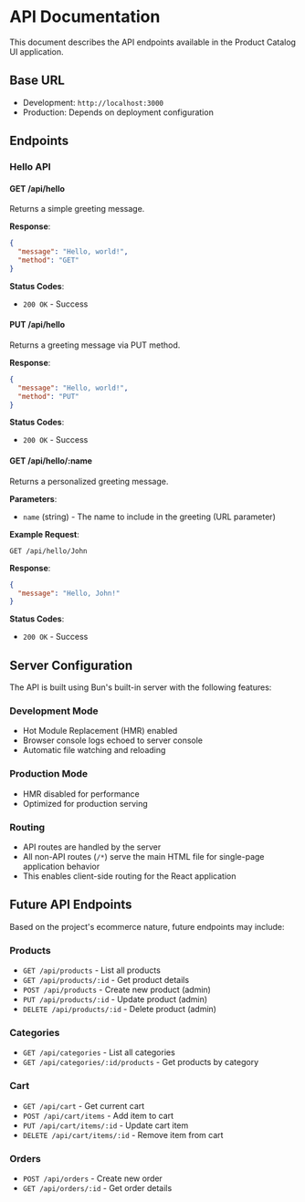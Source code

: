 # API Documentation

This document describes the API endpoints available in the Product Catalog UI application.

## Base URL
- Development: `http://localhost:3000`
- Production: Depends on deployment configuration

## Endpoints

### Hello API

#### GET /api/hello
Returns a simple greeting message.

**Response**:
```json
{
  "message": "Hello, world!",
  "method": "GET"
}
```

**Status Codes**:
- `200 OK` - Success

#### PUT /api/hello
Returns a greeting message via PUT method.

**Response**:
```json
{
  "message": "Hello, world!",
  "method": "PUT"
}
```

**Status Codes**:
- `200 OK` - Success

#### GET /api/hello/:name
Returns a personalized greeting message.

**Parameters**:
- `name` (string) - The name to include in the greeting (URL parameter)

**Example Request**:
```
GET /api/hello/John
```

**Response**:
```json
{
  "message": "Hello, John!"
}
```

**Status Codes**:
- `200 OK` - Success

## Server Configuration

The API is built using Bun's built-in server with the following features:

### Development Mode
- Hot Module Replacement (HMR) enabled
- Browser console logs echoed to server console
- Automatic file watching and reloading

### Production Mode
- HMR disabled for performance
- Optimized for production serving

### Routing
- API routes are handled by the server
- All non-API routes (`/*`) serve the main HTML file for single-page application behavior
- This enables client-side routing for the React application

## Future API Endpoints

Based on the project's ecommerce nature, future endpoints may include:

### Products
- `GET /api/products` - List all products
- `GET /api/products/:id` - Get product details
- `POST /api/products` - Create new product (admin)
- `PUT /api/products/:id` - Update product (admin)
- `DELETE /api/products/:id` - Delete product (admin)

### Categories
- `GET /api/categories` - List all categories
- `GET /api/categories/:id/products` - Get products by category

### Cart
- `GET /api/cart` - Get current cart
- `POST /api/cart/items` - Add item to cart
- `PUT /api/cart/items/:id` - Update cart item
- `DELETE /api/cart/items/:id` - Remove item from cart

### Orders
- `POST /api/orders` - Create new order
- `GET /api/orders/:id` - Get order details